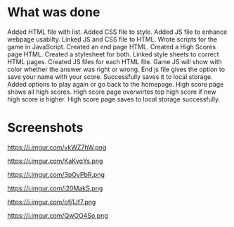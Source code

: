 # What was done

Added HTML file with list.
Added CSS file to style.
Added JS file to enhance webpage usabilty.
Linked JS and CSS file to HTML.
Wrote scripts for the game in JavaScript.
Created an end page HTML.
Created a High Scores page HTML.
Created a stylesheet for both.
Linked style sheets to correct HTML pages.
Created JS files for each HTML file.
Game JS will show with color whether the answer was right or wrong.
End js file gives the option to save your name with your score.
Successfully saves it to local storage.
Added options to play again or go back to the homepage.
High score page shows all high scores.
High score page overwirtes top high score if new high score is higher.
High score page saves to local storage successfully.

# Screenshots

https://i.imgur.com/vkWZ7hW.png

https://i.imgur.com/KaKyqYs.png

https://i.imgur.com/3pOyPbR.png

https://i.imgur.com/i20MakS.png

https://i.imgur.com/ofj1Jf7.png

https://i.imgur.com/QwOO4So.png